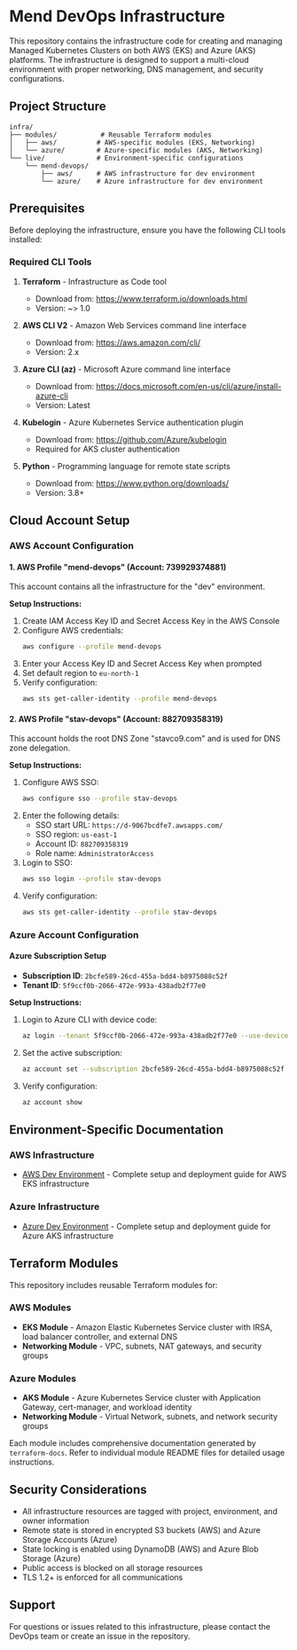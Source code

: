 # Mend DevOps Infrastructure

This repository contains the infrastructure code for creating and managing Managed Kubernetes Clusters on both AWS (EKS) and Azure (AKS) platforms. The infrastructure is designed to support a multi-cloud environment with proper networking, DNS management, and security configurations.

## Project Structure

```
infra/
├── modules/           # Reusable Terraform modules
│   ├── aws/          # AWS-specific modules (EKS, Networking)
│   └── azure/        # Azure-specific modules (AKS, Networking)
└── live/             # Environment-specific configurations
    └── mend-devops/
        ├── aws/      # AWS infrastructure for dev environment
        └── azure/    # Azure infrastructure for dev environment
```

## Prerequisites

Before deploying the infrastructure, ensure you have the following CLI tools installed:

### Required CLI Tools

1. **Terraform** - Infrastructure as Code tool
   - Download from: https://www.terraform.io/downloads.html
   - Version: ~> 1.0

2. **AWS CLI V2** - Amazon Web Services command line interface
   - Download from: https://aws.amazon.com/cli/
   - Version: 2.x

3. **Azure CLI (az)** - Microsoft Azure command line interface
   - Download from: https://docs.microsoft.com/en-us/cli/azure/install-azure-cli
   - Version: Latest

4. **Kubelogin** - Azure Kubernetes Service authentication plugin
   - Download from: https://github.com/Azure/kubelogin
   - Required for AKS cluster authentication

5. **Python** - Programming language for remote state scripts
   - Download from: https://www.python.org/downloads/
   - Version: 3.8+

## Cloud Account Setup

### AWS Account Configuration

#### 1. AWS Profile "mend-devops" (Account: 739929374881)
This account contains all the infrastructure for the "dev" environment.

**Setup Instructions:**
1. Create IAM Access Key ID and Secret Access Key in the AWS Console
2. Configure AWS credentials:
   ```bash
   aws configure --profile mend-devops
   ```
3. Enter your Access Key ID and Secret Access Key when prompted
4. Set default region to `eu-north-1`
5. Verify configuration:
   ```bash
   aws sts get-caller-identity --profile mend-devops
   ```

#### 2. AWS Profile "stav-devops" (Account: 882709358319)
This account holds the root DNS Zone "stavco9.com" and is used for DNS zone delegation.

**Setup Instructions:**
1. Configure AWS SSO:
   ```bash
   aws configure sso --profile stav-devops
   ```
2. Enter the following details:
   - SSO start URL: `https://d-9067bcdfe7.awsapps.com/`
   - SSO region: `us-east-1`
   - Account ID: `882709358319`
   - Role name: `AdministratorAccess`
3. Login to SSO:
   ```bash
   aws sso login --profile stav-devops
   ```
4. Verify configuration:
   ```bash
   aws sts get-caller-identity --profile stav-devops
   ```

### Azure Account Configuration

#### Azure Subscription Setup
- **Subscription ID**: `2bcfe589-26cd-455a-bdd4-b8975088c52f`
- **Tenant ID**: `5f9ccf0b-2066-472e-993a-438adb2f77e0`

**Setup Instructions:**
1. Login to Azure CLI with device code:
   ```bash
   az login --tenant 5f9ccf0b-2066-472e-993a-438adb2f77e0 --use-device-code
   ```
2. Set the active subscription:
   ```bash
   az account set --subscription 2bcfe589-26cd-455a-bdd4-b8975088c52f
   ```
3. Verify configuration:
   ```bash
   az account show
   ```

## Environment-Specific Documentation

### AWS Infrastructure
- [AWS Dev Environment](./live/mend-devops/aws/dev/README.md) - Complete setup and deployment guide for AWS EKS infrastructure

### Azure Infrastructure  
- [Azure Dev Environment](./live/mend-devops/azure/dev/README.md) - Complete setup and deployment guide for Azure AKS infrastructure

## Terraform Modules

This repository includes reusable Terraform modules for:

### AWS Modules
- **EKS Module** - Amazon Elastic Kubernetes Service cluster with IRSA, load balancer controller, and external DNS
- **Networking Module** - VPC, subnets, NAT gateways, and security groups

### Azure Modules
- **AKS Module** - Azure Kubernetes Service cluster with Application Gateway, cert-manager, and workload identity
- **Networking Module** - Virtual Network, subnets, and network security groups

Each module includes comprehensive documentation generated by `terraform-docs`. Refer to individual module README files for detailed usage instructions.

## Security Considerations

- All infrastructure resources are tagged with project, environment, and owner information
- Remote state is stored in encrypted S3 buckets (AWS) and Azure Storage Accounts (Azure)
- State locking is enabled using DynamoDB (AWS) and Azure Blob Storage (Azure)
- Public access is blocked on all storage resources
- TLS 1.2+ is enforced for all communications

## Support

For questions or issues related to this infrastructure, please contact the DevOps team or create an issue in the repository.

